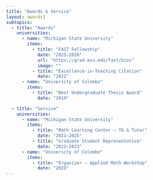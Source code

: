 ```yaml
---
title: "Awards & Service"
layout: awards1
subtopics:
  - title: "Awards"
    universities:
      - name: "Michigan State University"
        items:
          - title: "FAST Fellowship"
            date: "2025–2026"
            url: "https://grad.msu.edu/fast/bios"
            image: ""
          - title: "Excellence-in-Teaching Citation"
            date: "2022"
      - name: "University of Colombo"
        items:
          - title: "Best Undergraduate Thesis Award"
            date: "2019"

  - title: "Service"
    universities:
      - name: "Michigan State University"
        items:
          - title: "Math Learning Center – TA & Tutor"
            date: "2021–2025"
          - title: "Graduate Student Representative"
            date: "2022–2023"
      - name: "University of Colombo"
        items:
          - title: "Organizer – Applied Math Workshop"
            date: "2019"
---
```



